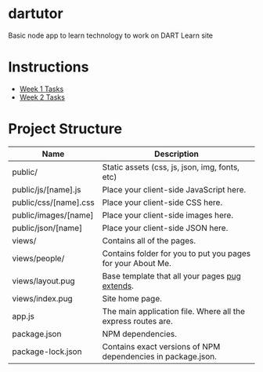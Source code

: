 # dartutor
Basic node app to learn technology to work on DART Learn site

# Instructions
- [Week 1 Tasks](https://docs.google.com/document/d/1g_hCLhgzxJKu2Ar2O4zb5vYJlYc3hMJzd8vHKx2WHts/edit?usp=sharing)
- [Week 2 Tasks](https://docs.google.com/document/d/1tEj1ILoEHVmVHv1aIuN0_S8ZbmXaTaSOY-zM6Kw3jt4/edit?usp=sharing)

# Project Structure

| Name                     | Description                                                |
|--------------------------|------------------------------------------------------------|
| public/                  | Static assets (css, js, json, img, fonts, etc)             |
| public/js/[name].js      | Place your client-side JavaScript here.                    |
| public/css/[name].css    | Place your client-side CSS here.                           |
| public/images/[name]     | Place your client-side images here.                           |
| public/json/[name]     | Place your client-side JSON here.                           |
| views/                   | Contains all of the pages.                                 |
| views/people/            | Contains folder for you to put you pages for your About Me.    |
| views/layout.pug         | Base template that all your pages [pug extends](https://pugjs.org/language/inheritance.html).    |
| views/index.pug           | Site home page.                                        |
| app.js                   | The main application file. Where all the express routes are.    |
| package.json             | NPM dependencies.                                          |
| package-lock.json        | Contains exact versions of NPM dependencies in package.json.|
